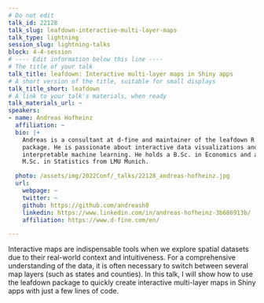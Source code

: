 ```yaml
---
# Do not edit
talk_id: 22128
talk_slug: leafdown-interactive-multi-layer-maps
talk_type: lightning
session_slug: lightning-talks
block: 4-4-session
# ---- Edit information below this line ----
# The title of your talk
talk_title: leafdown: Interactive multi-layer maps in Shiny apps
# A short version of the title, suitable for small displays
talk_title_short: leafdown
# A link to your talk's materials, when ready
talk_materials_url: ~
speakers:
- name: Andreas Hofheinz
  affiliation: ~
  bio: |+
    Andreas is a consultant at d-fine and maintainer of the leafdown R
    package. He is passionate about interactive data visualizations and
    interpretable machine learning. He holds a B.Sc. in Economics and an
    M.Sc. in Statistics from LMU Munich.

  photo: /assets/img/2022Conf/_talks/22128_andreas-hofheinz.jpg
  url:
    webpage: ~
    twitter: ~
    github: https://github.com/andreash0
    linkedin: https://www.linkedin.com/in/andreas-hofheinz-3b686913b/
    affiliation: https://www.d-fine.com/en/

---
```


<!-- ABSTRACT ----
Please write abstract below. You may use simple markdown (links, code style, bold, italics)
-->

Interactive maps are indispensable tools when we explore spatial datasets due
to their real-world context and intuitiveness. For a comprehensive understanding
of the data, it is often necessary to switch between several map layers (such as
states and counties). In this talk, I will show how to use the leafdown package
to quickly create interactive multi-layer maps in Shiny apps with just a few
lines of code.
